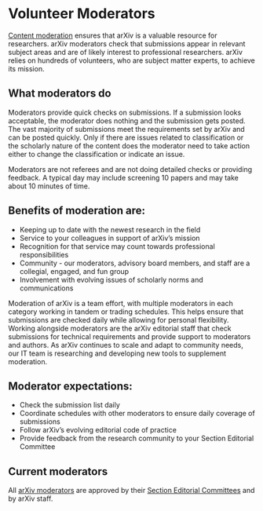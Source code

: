 # Volunteer Moderators

[Content moderation](/help/moderation/) ensures that arXiv is a valuable resource for researchers. arXiv moderators check that submissions appear in relevant subject areas and are of likely interest to professional researchers. arXiv relies on hundreds of volunteers, who are subject matter experts, to achieve its mission.

## What moderators do

Moderators provide quick checks on submissions. If a submission looks acceptable, the moderator does nothing and the submission gets posted. The vast majority of submissions meet the requirements set by arXiv and can be posted quickly. Only if there are issues related to classification or the scholarly nature of the content does the moderator need to take action either to change the classification or indicate an issue.

Moderators are not referees and are not doing detailed checks or providing feedback. A typical day may include screening 10 papers and may take about 10 minutes of time.

## Benefits of moderation are:

- Keeping up to date with the newest research in the field
- Service to your colleagues in support of arXiv’s mission
- Recognition for that service may count towards professional responsibilities
- Community - our moderators, advisory board members, and staff are a collegial, engaged, and fun group
- Involvement with evolving issues of scholarly norms and communications

Moderation of arXiv is a team effort, with multiple moderators in each category working in tandem or trading schedules. This helps ensure that submissions are checked daily while allowing for personal flexibility. Working alongside moderators are the arXiv editorial staff that check submissions for technical requirements and provide support to moderators and authors. As arXiv continues to scale and adapt to community needs, our IT team is researching and developing new tools to supplement moderation.

## Moderator expectations:

- Check the submission list daily
- Coordinate schedules with other moderators to ensure daily coverage of submissions
- Follow arXiv’s evolving editorial code of practice
- Provide feedback from the research community to your Section Editorial Committee

## Current moderators

All [arXiv moderators](https://arxiv.org/moderators) are approved by their [Section Editorial Committees](../../about/people/editorial_advisory_council.md#section-editorial-committees) and by arXiv staff.
